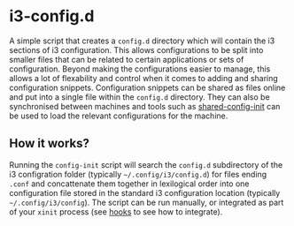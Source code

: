 # i3-config.d

A simple script that creates a `config.d` directory which will contain the i3 sections of i3 configuration. This allows configurations to be split into smaller files that can be related to certain applications or sets of configuration. Beyond making the configurations easier to manage, this allows a lot of flexability and control when it comes to adding and sharing configuration snippets. Configuration snippets can be shared as files online and put into a single file within the `config.d` directory. They can also be synchronised between machines and tools such as [shared-config-init](https://github.com/flungo/shared-config-init) can be used to load the relevant configurations for the machine.

## How it works?

Running the `config-init` script will search the `config.d` subdirectory of the i3 configration folder (typically `~/.config/i3/config.d`) for files ending `.conf` and concattenate them together in lexilogical order into one configuration file stored in the standard i3 configuration location (typically `~/.config/i3/config`). The script can be run manually, or integrated as part of your `xinit` process (see [hooks](#hooks) to see how to integrate).
